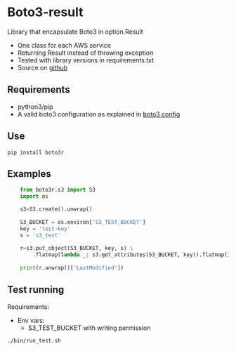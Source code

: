 # Boto3-result

Library that encapsulate Boto3 in option.Result

- One class for each AWS service
- Returning Result instead of throwing exception
- Tested with library versions in requirements.txt
- Source on [github](https://github.com/gilcu2/boto3r)

## Requirements

- python3/pip
- A valid boto3 configuration as explained in
  [boto3 config](https://boto3.amazonaws.com/v1/documentation/api/latest/guide/configuration.html)

## Use

```shell
pip install boto3r
```

## Examples

```python
    from boto3r.s3 import S3
    import os

    s3=S3.create().unwrap()
    
    S3_BUCKET = os.environ['S3_TEST_BUCKET']
    key = 'test-key'
    s = 's3_test'
    
    r=s3.put_object(S3_BUCKET, key, s) \
        .flatmap(lambda _: s3.get_attributes(S3_BUCKET, key)).flatmap()
    
    print(r.unwrap()['LastModified'])
```

## Test running

Requirements:

- Env vars:
    - S3_TEST_BUCKET with writing permission

```shell
./bin/run_test.sh
```
